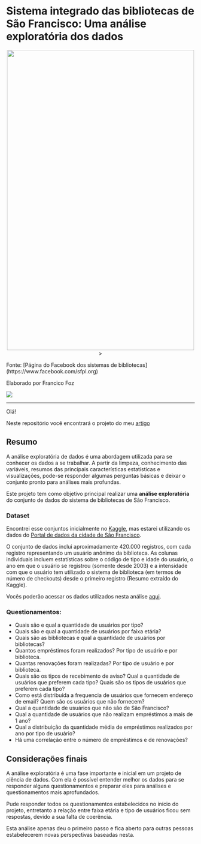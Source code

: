 # Sistema integrado das bibliotecas de São Francisco: Uma análise exploratória dos dados

<p align="center"> 
<img src="https://scontent.fcpq3-1.fna.fbcdn.net/v/t31.18172-8/171711_10150153741865609_7118011_o.jpg?_nc_cat=104&ccb=1-5&_nc_sid=174925&_nc_ohc=nrjm7CEB4KoAX-wp8mZ&_nc_oc=AQmfCEz0DIw1kRpFOvq7F1nqFJYmISjhsxxMH9_nXL7AlvgfEuyOQMLwR1BLPCj5Du18a6dhr4qm4ayh57s7qvLM&_nc_ht=scontent.fcpq3-1.fna&oh=00_AT9Q-nP7ImC2uIKUI-rWwB14i6es2TtgYsTJc12fy-ZBIw&oe=61E8A7B4" height="800" width="500"> ></a> 
</p>
Fonte: [Página do Facebook dos sistemas de bibliotecas](https://www.facebook.com/sfpl.org)


Elaborado por Francico Foz

<a href="https://img.shields.io/badge/author-gustavolq-blue.svg)](https://www.linkedin.com/in/francisco-tadeu-foz/" target="_blank"><img src="https://img.shields.io/badge/-LinkedIn-%230077B5?style=for-the-badge&logo=linkedin&logoColor=white" target="_blank"></a>  

---

Olá! 

Neste repositório você encontrará o projeto do meu [artigo]() 


## Resumo
A análise exploratória de dados é uma abordagem utilizada para se conhecer os dados a se trabalhar. 
A partir da limpeza, conhecimento das variáveis, resumos das principais características estatísticas e visualizações, pode-se responder algumas perguntas básicas e deixar o conjunto pronto para análises mais profundas.

Este projeto tem como objetivo principal realizar uma **análise exploratória** do conjunto de dados do sistema de bibliotecas de São Francisco. 

### Dataset

Encontrei esse conjuntos inicialmente no [Kaggle](https://www.kaggle.com/datasf/sf-library-usage-data?select=Library_Usage.csv), mas estarei utilizando os dados do [Portal de dados da cidade de São Francisco](https://data.sfgov.org/Culture-and-Recreation/Library-Usage/qzz6-2jup).

O conjunto de dados inclui aproximadamente 420.000 registros, com cada registro representando um usuário anônimo da biblioteca. As colunas individuais incluem estatísticas sobre o código de tipo e idade do usuário, o ano em que o usuário se registrou (somente desde 2003) e a intensidade com que o usuário tem utilizado o sistema de biblioteca (em termos de número de checkouts) desde o primeiro registro (Resumo extraído do Kaggle). 

Vocês poderão acessar os dados utilizados nesta análise [aqui](https://drive.google.com/file/d/1wTom0A8SRd7XlR-pBqu720O1rhOR41uD/view?usp=sharing).


### Questionamentos:
*    Quais são e qual a quantidade de usuários por tipo?
*    Quais são e qual a quantidade de usuários por faixa etária?
*    Quais são as bibliotecas e qual a quantidade de usuários  por bibliotecas?
*    Quantos empréstimos foram realizados? Por tipo de usuário e por biblioteca.
*    Quantas renovações foram realizadas? Por tipo de usuário e por biblioteca.
*    Quais são os tipos de recebimento de aviso? Qual a quantidade de usuários que preferem cada tipo? Quais são os tipos de usuários que preferem cada tipo?
*    Como está distribuída a frequencia de usuários que fornecem endereço de email? Quem são os usuários que não fornecem? 
*    Qual a quantidade de usuários que não são de São Francisco?
*    Qual a quantidade de usuários que não realizam empréstimos a mais de 1 ano?
*    Qual a distribuição da quantidade média de empréstimos realizados por ano por tipo de usuário?
*    Há uma correlação entre o número de empréstimos e de renovações?




## Considerações finais

A análise exploratória é uma fase importante e inicial em um projeto de ciência de dados. Com ela é possível entender melhor os dados para se responder alguns questionamentos e preparar eles para análises e questionamentos mais aprofundados.

Pude responder todos os questionamentos estabelecidos no início do projeto, entretanto a relação entre faixa etária e tipo de usuários ficou sem respostas, devido a sua falta de coerência.


Esta análise apenas deu o primeiro passo e fica aberto para outras pessoas estabelecerem novas perspectivas baseadas nesta.
